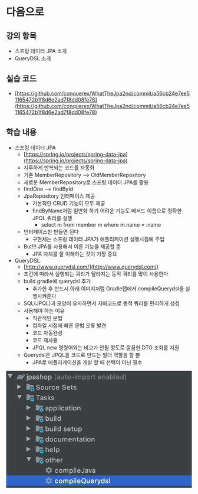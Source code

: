 # 다음으로

## 강의 항목

* 스프링 데이터 JPA 소개
* QueryDSL 소개

## 실습 코드

* [https://github.com/conquerex/WhatTheJpa2nd/commit/a56cb24e7ee51165472b1f8d6e2ad7f8dd08fe78](https://github.com/conquerex/WhatTheJpa2nd/commit/a56cb24e7ee51165472b1f8d6e2ad7f8dd08fe78)

## 학습 내용

* 스프링 데이터 JPA
  * [https://spring.io/projects/spring-data-jpa](https://spring.io/projects/spring-data-jpa)
  * 지루하게 반복되는 코드를 자동화
  * 기존 MemberRepository --&gt; OldMemberRepository
  * 새로운 MemberRepository로 스프링 데이터 JPA를 활용
  * findOne --&gt; findById
  * JpaRepository 인터페이스 제공
    * 기본적인 CRUD 기능이 모두 제공
    * findByName처럼 일반화 하기 어려운 기능도 메서드 이름으로 정확한 JPQL 쿼리를 실행
      * select m from member m where m.name = :name
  * 인터페이스만 만들면 된다
    * 구현체는 스프링 데이터 JPA가 애플리케이션 실행시점에 주입
  * But!!! JPA를 사용해서 이른 기능을 제공할 뿐
    * JPA 자체를 잘 이해하는 것이 가장 중요
* QueryDSL
  * [http://www.querydsl.com/](http://www.querydsl.com/)
  * 조건에 따라서 실행되는 쿼리가 달라지는 동적 쿼리를 많이 사용한다
  * build.gradle에 querydsl 추가
    * 추가한 후 반드시 아래 이미지처럼 Gradle탭에서 compileQuerydsl을 실행시켜준다
  * SQL\(JPQL\)과 모양이 유사하면서 자바코드로 동적 쿼리를 편리하게 생성
  * 사용해야 하는 이유
    * 직관적인 문법
    * 컴파일 시점에 빠른 문법 오류 발견
    * 코드 자동완성
    * 코드 재사용
    * JPQL new 명령어와는 비교가 안될 정도로 깔끔한 DTO 조회를 지원
  * Querydsl은 JPQL을 코드로 만드는 빌더 역할을 할 뿐
    * JPA로 애플리케이션을 개발 할 때 선택이 아닌 필수

![](../../.gitbook/assets/image%20%281%29.png)

